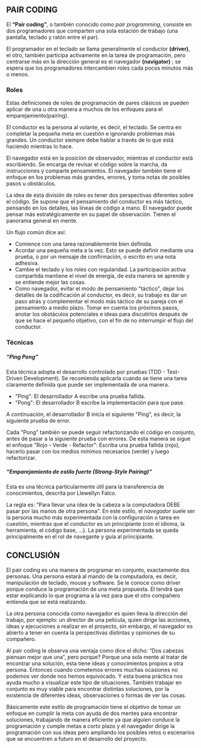 
## PAIR CODING

El **“Pair coding”**, o también conocido como _pair programming_, consiste en dos programadores que comparten una sola estación de trabajo (una pantalla, teclado y ratón entre el par).

El programador en el teclado se llama generalmente el conductor **(driver)**, el otro, también participa activamente en la tarea de programación, pero centrarse más en la dirección general es el navegador **(navigator)** ; se espera que los programadores intercambien roles cada pocos minutos más o menos.

### **Roles**

Estas definiciones de roles de programación de pares clásicos se pueden aplicar de una u otra manera a muchos de los enfoques 
para el emparejamiento(pairing). 

El conductor es la persona al volante, es decir, el teclado. Se centra en completar la pequeña meta en cuestión e ignorando 
problemas más grandes. Un conductor siempre debe hablar a través de lo que está haciendo mientras lo hace.

El navegador está en la posición de observador, mientras el conductor está escribiendo. Se encarga de revisar el código 
sobre la marcha, da instrucciones y comparte pensamientos. El navegador también tiene el enfoque en los problemas más 
grandes, errores, y toma notas de posibles pasos u obstáculos.

La idea de esta división de roles es tener dos perspectivas diferentes sobre el código. Se supone que el pensamiento del 
conductor es más táctico, pensando en los detalles, las líneas de código a mano. El navegador puede pensar más estratégicamente 
en su papel de observación. Tienen el panorama general en mente.

Un flujo común dice así:
* Comience con una tarea razonablemente bien definida.
* Acordar una pequeña meta a la vez. Esto se puede definir mediante una prueba, o por un mensaje de confirmación, 
  o escrito en una nota adhesiva.
* Cambie el teclado y los roles con regularidad. La participación activa compartida mantiene el nivel de energía, de 
  esta manera se aprende  y se entiende mejor las cosas.
* Como navegador, evitar el modo de pensamiento "táctico", dejar los detalles de la codificación al conductor, es decir, 
  su trabajo es dar un paso atrás y complementar el modo más táctico de su pareja con el pensamiento a medio plazo. Tomar 
  en cuenta  los próximos pasos, anotar los obstáculos potenciales e ideas para discutirlos después de que se hace el pequeño 
  objetivo, con el fin de no interrumpir el flujo del conductor.

### **Técnicas**
##### ___“Ping Pong”___
Esta técnica adopta el desarrollo controlado por pruebas (TDD - Test-Driven Development). Se recomienda aplicarla 
cuando se tiene una tarea claramente definida que puede ser implementada de una manera. 

* "Ping": El desarrollador A escribe una prueba fallida.
* "Pong": El desarrollador B escribe la implementación para que pase.

A continuación, el desarrollador B inicia el siguiente "Ping", es decir, la siguiente prueba de error.

Cada "Pong" también se puede seguir refactorizando el código en conjunto, antes de pasar 
a la siguiente prueba con errores. De esta manera se sigue el enfoque "Rojo - Verde - 
Refactor": Escriba una prueba fallida (rojo), hacerlo pasar con los medios mínimos 
necesarios (verde) y luego refactorizar.

##### ___“Emparejamiento de estilo fuerte (Strong-Style Pairing)”___

Esta es una técnica particularmente útil para la transferencia de conocimientos, descrita por Llewellyn Falco.

La regla es: "Para llevar una idea de la cabeza a la computadora DEBE pasar por las manos de otra persona". 
En este estilo, el _navegador_ suele ser la persona mucho más experimentada con la configuración o tarea en 
cuestión, mientras que el _conductor_ es un principiante (con el idioma, la herramienta, el código base, ...). 
La persona experimentada se queda principalmente en el rol de navegante y guía al principiante.


## CONCLUSIÓN

El pair coding es una manera de programar en conjunto, exactamente dos personas. Una persona estará al mando de 
la computadora, es decir, manipulación de teclado, mouse y software. Se le conoce como driver porque conduce la 
programación de una meta propuesta. El tendrá que estar explicando lo que programa a la vez para que el otro 
compañero entienda que se está realizando.

La otra persona conocida como navegador es quien lleva la dirección del trabajo, por ejemplo: un director de una 
película, quien dirige las acciones, ideas y ejecuciones a realizar en el proyecto, sin embargo, el navegador es 
abierto a tener en cuenta la perspectivas distintas y opiniones de su compañero.

Al pair coding le observa una ventaja como dice el dicho: “Dos cabezas piensan mejor que una”, pero porque? 
Porque una sola mente al tratar de encontrar una solución, esta tiene ideas y conocimientos propios a otra persona.
Entonces cuando cometemos errores muchas ocasiones no podemos ver donde nos hemos equivocado. Y esta buena práctica 
nos ayuda mucho a visualizar este tipo de situaciones.
También trabajar en conjunto es muy viable para encontrar distintas soluciones, por la existencia de diferentes ideas, 
observaciones o formas de ver las cosas.

Básicamente este estilo de programación tiene el objetivo de tomar un enfoque en cumplir la meta con ayuda de dos mentes 
para encontrar soluciones, trabajando de manera eficiente ya que alguien conduce la programación y cumple metas a corto 
plazo y el navegador dirige la programación con sus ideas pero ampliando los posibles retos o escenarios que se encuentren 
a futuro en el desarrollo del proyecto.

